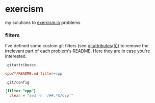 # exercism

my solutions to [exercism.io](https://exercism.io) problems

### filters

I've defined some custom git filters (see [gitattributes(5)](https://mirrors.edge.kernel.org/pub/software/scm/git/docs/gitattributes.html#_tt_filter_tt)) to remove the irrelevant part of each problem's README. Here they are in case you're interested.

`.gitattributes`

```ini
cpp/*/README.md filter=cpp
```

`.git/config`

```ini
[filter "cpp"]
  clean = "sed -n '/##.*$/q;p'"
```
